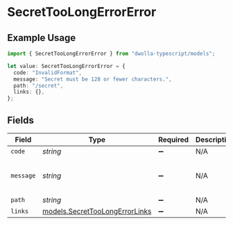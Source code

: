 # SecretTooLongErrorError

## Example Usage

```typescript
import { SecretTooLongErrorError } from "dwolla-typescript/models";

let value: SecretTooLongErrorError = {
  code: "InvalidFormat",
  message: "Secret must be 128 or fewer characters.",
  path: "/secret",
  links: {},
};
```

## Fields

| Field                                                                  | Type                                                                   | Required                                                               | Description                                                            | Example                                                                |
| ---------------------------------------------------------------------- | ---------------------------------------------------------------------- | ---------------------------------------------------------------------- | ---------------------------------------------------------------------- | ---------------------------------------------------------------------- |
| `code`                                                                 | *string*                                                               | :heavy_minus_sign:                                                     | N/A                                                                    | InvalidFormat                                                          |
| `message`                                                              | *string*                                                               | :heavy_minus_sign:                                                     | N/A                                                                    | Secret must be 128 or fewer characters.                                |
| `path`                                                                 | *string*                                                               | :heavy_minus_sign:                                                     | N/A                                                                    | /secret                                                                |
| `links`                                                                | [models.SecretTooLongErrorLinks](../models/secrettoolongerrorlinks.md) | :heavy_minus_sign:                                                     | N/A                                                                    | {}                                                                     |